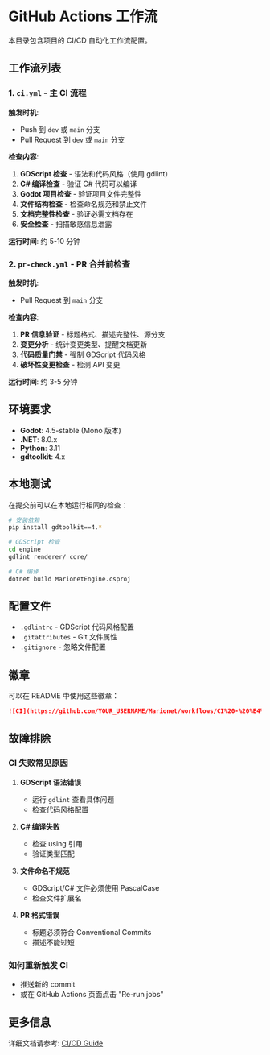 # GitHub Actions 工作流

本目录包含项目的 CI/CD 自动化工作流配置。

## 工作流列表

### 1. `ci.yml` - 主 CI 流程

**触发时机**:
- Push 到 `dev` 或 `main` 分支
- Pull Request 到 `dev` 或 `main` 分支

**检查内容**:
1. **GDScript 检查** - 语法和代码风格（使用 gdlint）
2. **C# 编译检查** - 验证 C# 代码可以编译
3. **Godot 项目检查** - 验证项目文件完整性
4. **文件结构检查** - 检查命名规范和禁止文件
5. **文档完整性检查** - 验证必需文档存在
6. **安全检查** - 扫描敏感信息泄露

**运行时间**: 约 5-10 分钟

### 2. `pr-check.yml` - PR 合并前检查

**触发时机**:
- Pull Request 到 `main` 分支

**检查内容**:
1. **PR 信息验证** - 标题格式、描述完整性、源分支
2. **变更分析** - 统计变更类型、提醒文档更新
3. **代码质量门禁** - 强制 GDScript 代码风格
4. **破坏性变更检查** - 检测 API 变更

**运行时间**: 约 3-5 分钟

## 环境要求

- **Godot**: 4.5-stable (Mono 版本)
- **.NET**: 8.0.x
- **Python**: 3.11
- **gdtoolkit**: 4.x

## 本地测试

在提交前可以在本地运行相同的检查：

```bash
# 安装依赖
pip install gdtoolkit==4.*

# GDScript 检查
cd engine
gdlint renderer/ core/

# C# 编译
dotnet build MarionetEngine.csproj
```

## 配置文件

- `.gdlintrc` - GDScript 代码风格配置
- `.gitattributes` - Git 文件属性
- `.gitignore` - 忽略文件配置

## 徽章

可以在 README 中使用这些徽章：

```markdown
![CI](https://github.com/YOUR_USERNAME/Marionet/workflows/CI%20-%20%E4%BB%A3%E7%A0%81%E8%B4%A8%E9%87%8F%E6%A3%80%E6%9F%A5/badge.svg)
```

## 故障排除

### CI 失败常见原因

1. **GDScript 语法错误**
   - 运行 `gdlint` 查看具体问题
   - 检查代码风格配置

2. **C# 编译失败**
   - 检查 using 引用
   - 验证类型匹配

3. **文件命名不规范**
   - GDScript/C# 文件必须使用 PascalCase
   - 检查文件扩展名

4. **PR 格式错误**
   - 标题必须符合 Conventional Commits
   - 描述不能过短

### 如何重新触发 CI

- 推送新的 commit
- 或在 GitHub Actions 页面点击 "Re-run jobs"

## 更多信息

详细文档请参考: [CI/CD Guide](../../docs/CI_CD_GUIDE.md)

